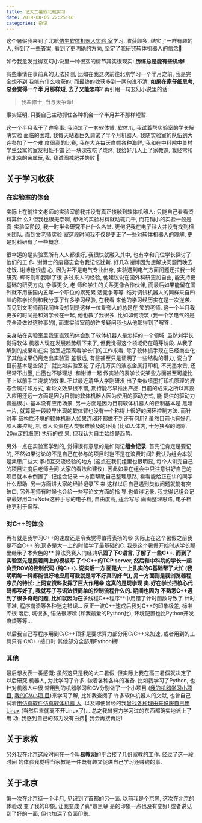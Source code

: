 ```yaml
---
title: 记大二暑假北航实习
date: 2019-08-05 22:25:46
categories: 杂记
---
```


这个暑假我来到了北航[仿生软体机器人实验
室](http://softrobotics.buaa.edu.cn/peoples/peoples_ch/index.htm)学习, 收获颇多.
结实了一群有趣的人, 得到了一些答案, 看到了更明确的方向, 坚定了我研究软体机器人的信念💪

<!-- More -->

如今我愈发觉得玄幻小说里一种很玄的情节其实很现实: **历练总是能有些机缘!**

有些事情在事前真的无法预测, 比如在我这次前往北京学习一个半月之前, 我是完全想不到
我能有什么收获的, 而最终的收获多到一两句说不清. **如果在家仔细思考, 总会觉得一个半
月那样短, 去了又能怎样?** 再引用一句玄幻小说里的话:

> 我辈修士, 当与天争命!

事实证明, 只要自己主动抓住各种机会一个半月并不那样短暂.

这一个半月我干了许多事: 我浇筑了一套软体臂, 软体爪, 我试着帮实验室的学长解决实验
面临的困难, 我每天站着巨久调试了半个月机器人, 我随实验室的队伍到大连参加了一个难
度很高的比赛, 我在大连每天白嫖各种海鲜, 我和在中科院中关村学生公寓的室友相处不错
还一块深夜吃了烧烤, 我给好几人上了家教课, 我经常和在北京的亲属玩,我, 我试图减肥并失败
🤦‍

## 关于学习收获

### 在实验室的体会

实际上在前往文老师的实验室前我并没有真正接触到软体机器人: 只能自己看看资料算什
么? 但我也很无奈啊, 想做的实验材料就动辄几千, 而花销小的实验一般是真-实验室阶段,
我一时半会研究不出什么名堂. 更何况我在电子科大并没有找到相关团队. 而到文老师实验
室这段时间我不仅是更正了一些对软体机器人的理解, 更是对科研有了一些概念.

很幸运的是实验室所有人人都很好, 我很快就融入其中, 也有幸和几位学长探讨了他们的工
作. 谢博士的废寝忘食令我记忆犹新. 好几次谢博因为想解决问题而晚去吃饭. 谢博也很虚
心, 因为并不是电气专业出身, 实验遇到电气方面问题还拉我一起研究. 辉哥则和我聊了很
多过来人的经验, 他建议说在国外科研更加自由, 能支持更基础的研究方向, 杂事更少, 老
师和学生的关系更像合作伙伴, 而最后如果能留在国外就不用按国内五年一个职位的累死累
活竞争等等. 结对调试机器人的同样来自四川的陈学长则和我分享了许多学习经验, 在我看
来他的学习经历实在是一次逆袭. 而见到文老师前我同样没想到是这样一位爱夸人的总是在
笑的老师. 这一个半月我更多的时间是和刘学长在一起, 他也教了我很多, 比如如何浇筑
(我一个学电气的是完全没做过这种事的), 而来实验室前的许多疑问我也从他那得到了解答
.

亲身站在实验室里我更直观的体会到了软体机器人是怎样的一个领域. 虽然刘学长觉得软体
机器人现在发展趋势缓下来了, 但我觉得这个领域仍在萌芽阶段. 从我了解到的成果和在实
验室近距离看学长们的工作来看, 除了软体抓手现在已经商业化了其他成果仍离走出实验室
差很远, 有些甚至只是证明了一些结构的潜力, 说白了目前基本是空架子. 就比如实验室花
了好几万买的液态金属打印机, 不光墨水贵, 还经常不出墨, 出墨也不够理想, 和谢博一起
做实验的袁学长说某些方面甚至可能比不上以前手工浇筑的效果. 不过最近清华大学刚研发
出了类似喷墨打印机原理的液态金属打印方式, 看论文效果很不错, 期待能尽早推出产品.
目前的成果之所以离投入应用还远一方面是因为目前的软体机器人因为使用的驱动方式, 能
提供的驱动力普遍很小, 基本没有应用场景, 另一方面是因为目前软体机器人的控制基本是
黑暗一片, 就算是一段较早出现的软体臂也没有一个称得上很好的闭环控制方法. 而针对非
结构性环境的软体机器人如果连闭环都做不到还有何用? 虽然目前也有好几项人来控制, 机
器人负责在人类很难触及的环境 (比如人体内, 十分狭窄的缝隙, 20m深的海底) 执行的成
果, 但我认为自主始终是趋势.

另外一点在实验室学到的, 觉得很有意思的是如何记**组会记录**. 首先记肯定是要记的,
不然如果讨论的不是自己在参与的项目时岂不是在浪费时间? 我认为组会本就是集思广益大
家相互交流经验的地方 (这点在我们组里也很明显, 每个人讲完自己的项目进度后老师会问
大家的看法和建议), 因此如果在组会中只注意讲好自己的项目就本末倒置了. 记组会记录
一方面帮助自己整理思路, 看看能给正在讲的同学什么帮助, 另一方面讲大家的经验记录下
来,这样以后自己遇到类似问题就能有突破口, 另外老师有时候也会给一些写论文方面的指
导,也值得记录. 我觉得记组会记录最好用OneNote这种手写的电子档, 自由度高, 适合写写
画画整理思路, 电子档也更利于保存.

### 对C++的体会

再有就是我学习C++的速度还是令我觉得值得表扬的😆 实际上在这个暑假之前我是不会C++
的,顶多是大一上的时候学了最基础的C. 我是这个暑假开始时从学长那里继承了本紫色的**
算法竞赛入门经典**巩固了下C语言, 了解了一些C++. 而到了实验室先是照着网上的模板写
了个C++的TCP server, 然后和中科院的学长一起负责ROV的控制代码 (纯C++). 说实话一方
面是大一上扎实的C基础帮了大忙 (我明明每一科都能很好地应用可我就是考不好真的好
气), 另一方面则是我浏览器程序员的特长: 上网查资料发挥了巨大作用😁 这真的是现学现
卖.好在学长把核心代码都写好了, 我就写了写语法很简单的控制流程什么的. 期间也因为
不熟悉C++遇到了很多奇葩问题, 比如就因为在**多线程C++程序**中用错了计时函数导致了
计时不准, 程序崩溃等各种迷之错误... 反正一波C++速成后我对C++的印象极差, 标准库很
落后, 坑很多, 语法很啰嗦 (和我最爱的Python比), 环境配置也比Python开发麻烦等等...

以后我自己写程序用到C/C++顶多是要求算力部分用C/C++来加速, 或者用到的工具只有
C/C++接口时.其他部分全部用Python糊!

### 其他

最后想发表一番感慨: 虽然这只是我的大二暑假, 但实际上我在高三暑假就决定了以后研究
机器人, 为此学习了许多, 做着各种各样的准备. 比如我学习了Python, 也针对机器人中很
常用到的机器学习和CV分别做了一个小项目 ([我的机器学习小项
目](https://github.com/LeoJhonSong/SVM-Learning-Sample), [我的CV小项
目](https://github.com/LeoJhonSong/Fingertip-Drawboard))来学习了解, 比如我查阅了
许多软体机器人的文献, 也曾自己试着[用仿真软件仿真软体机器
人](https://leojhonsong.github.io/zh-CN/2018/12/30/%E8%AE%B0%E4%B8%80%E6%AC%A1%E5%9C%A8Win10%E4%B8%8B%E5%AE%89%E8%A3%85SOFA%E4%BB%BF%E7%9C%9F%E8%BD%AF%E4%BB%B6%E5%B9%B6%E5%8A%A0%E8%A3%85SoftRobots%E6%8F%92%E4%BB%B6%E7%9A%84%E7%BB%8F%E5%8E%86/),
以及即便曾经的我[曾找各种理由来说服自己用Linux](https://leojhonsong.github.io/zh-CN/2019/05/17/为什么我用Linux而不是Windows/) (当然后来就离不开Linux了)... 总之我曾努力学习过的东西都确实地派上了用
场, 我感到自己的努力没有白费💪 我会再接再厉!

## 关于家教

另外我在北京这段时间在一个叫**易教网**的平台接了几份家教的工作. 经过了这一段时间
的体验我觉得当家教是一件既有趣又促进自己学习还赚钱的事.

## 关于北京

第一次在北京待一个半月, 见识到了首都的另一面. 以前我是个京黑, 这次在北京的体验改
变了我的印象, 让我变成了真*京黑😁 是的印象一点也没有变好! 或者说见到了好的一面,
但也加深了负面印象.